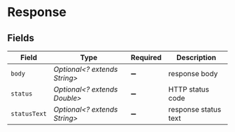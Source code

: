 # Response


## Fields

| Field                        | Type                         | Required                     | Description                  |
| ---------------------------- | ---------------------------- | ---------------------------- | ---------------------------- |
| `body`                       | *Optional<? extends String>* | :heavy_minus_sign:           | response body                |
| `status`                     | *Optional<? extends Double>* | :heavy_minus_sign:           | HTTP status code             |
| `statusText`                 | *Optional<? extends String>* | :heavy_minus_sign:           | response status text         |